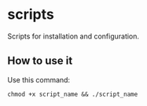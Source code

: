 # scripts

Scripts for installation and configuration.

## How to use it

Use this command:
```
chmod +x script_name && ./script_name
```